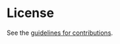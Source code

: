 # License

See the
[guidelines for contributions](https://github.com/bemasc/http-upgrade/blob/main/CONTRIBUTING.md).
